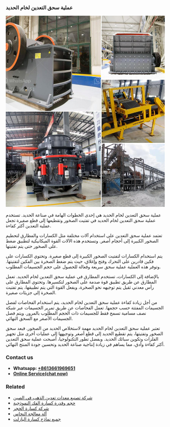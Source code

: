 <h3>عملية سحق التعدين لخام الحديد</h3><img src='1701852525.jpg' alt=''><p>عملية سحق التعدين لخام الحديد هي إحدى الخطوات الهامة في صناعة الحديد. تستخدم عملية سحق التعدين لخام الحديد في تفتيت الصخور وتقطيعها إلى قطع صغيرة تجعل عملية التعدين أكثر كفاءة.</p><p>تعتمد عملية سحق التعدين على استخدام آلات مختلفة مثل الكسارات والمطارق لتحطيم الصخور الكبيرة إلى أحجام أصغر. وتستخدم هذه الآلات القوة الميكانيكية لتطبيق ضغط على الصخور حتى يتم تفتيتها.</p><p>يتم استخدام الكسارات لتفتيت الصخور الكبيرة إلى قطع صغيرة. وتحتوي الكسارات على فكين قادرين على التحرك وفتح وإغلاق، حيث يتم ضغط الصخرة بين الفكين لتفتيتها. وتوفر هذه العملية عملية سحق سريعة وفعالة للحصول على حجم الجسيمات المطلوب.</p><p>بالإضافة إلى الكسارات، تستخدم المطارق في عملية سحق التعدين لخام الحديد. تعمل المطارق عن طريق تطبيق قوة صدمة على الصخور لتكسيرها. وتحتوي المطارق على رأس معدني ثقيل يتم توجيهه نحو الصخرة، وبفعل القوة التي يتم تطبيقها، يتم تفتيت الصخرة إلى جزيئات صغيرة.</p><p>من أجل زيادة كفاءة عملية سحق التعدين لخام الحديد، يتم استخدام الفحاصات لفصل الجسيمات المفتتة حسب حجمها. تعمل الفحاصات عن طريق تمرير الجسيمات عبر شبكة نصف مسامية تسمح فقط للجسيمات ذات الحجم المطلوب بالمرور. ويتم فصل الجسيمات الأصغر مع السحق النهائي.</p><p>تعتبر عملية سحق التعدين لخام الحديد مهمة لاستخلاص الحديد من الصخور. فبعد سحق الصخور وتفتيتها، يتم تقطيع الحديد إلى قطع أصغر وتوجيهها إلى عمليات أخرى مثل تجهيز الفلزات وتكوين سبائك الحديد. وبفضل تطور التكنولوجيا، أصبحت عملية سحق التعدين أكثر كفاءة وأدق، مما يساهم في زيادة إنتاجية صناعة الحديد وتحسين جودة المنتج النهائي.</p><h3>Contact us</h3><ul><li><strong>Whatsapp:&nbsp;<a href="https://wa.me/8613661969651">+8613661969651</a></strong></li><li><a href="https://swt.shibang-china.com/?git&amp;zhl&amp;عملية سحق التعدين لخام الحديد"><strong>Online Service(chat now)</strong></a></li></ul><h3>Related</h3><ul><li><a href='شركة تصنيع معدات تعدين الذهب في الصين.md'>شركة تصنيع معدات تعدين الذهب في الصين</a></li><li><a href='حجم وقدرة كسارة الفك النموذجية.md'>حجم وقدرة كسارة الفك النموذجية</a></li><li><a href='شركة كسارة الحجر.md'>شركة كسارة الحجر</a></li><li><a href='آلة معالجة النحاس.md'>آلة معالجة النحاس</a></li><li><a href='جميع نماذج كسارة البازلت.md'>جميع نماذج كسارة البازلت</a></li></ul>